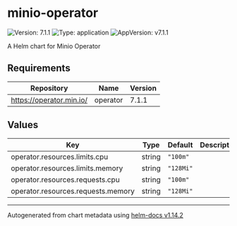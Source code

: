 # minio-operator

![Version: 7.1.1](https://img.shields.io/badge/Version-7.1.1-informational?style=flat-square) ![Type: application](https://img.shields.io/badge/Type-application-informational?style=flat-square) ![AppVersion: v7.1.1](https://img.shields.io/badge/AppVersion-v7.1.1-informational?style=flat-square)

A Helm chart for Minio Operator

## Requirements

| Repository | Name | Version |
|------------|------|---------|
| https://operator.min.io/ | operator | 7.1.1 |

## Values

| Key | Type | Default | Description |
|-----|------|---------|-------------|
| operator.resources.limits.cpu | string | `"100m"` |  |
| operator.resources.limits.memory | string | `"128Mi"` |  |
| operator.resources.requests.cpu | string | `"100m"` |  |
| operator.resources.requests.memory | string | `"128Mi"` |  |

----------------------------------------------
Autogenerated from chart metadata using [helm-docs v1.14.2](https://github.com/norwoodj/helm-docs/releases/v1.14.2)
